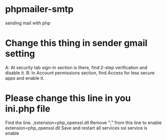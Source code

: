 # phpmailer-smtp
sending mail with php

# Change this thing in sender gmail setting	
 A: At security tab sign-in section is there, find 2-step verification and disable it.
 B: In Account permissions section, find  Access for less secure apps and enable it.

# Please change this line in you ini.php file		
 Find the line.
 ;extension=php_openssl.dll
 Remove  ";" from this line to enable
 extension=php_openssl.dll
 Save and restart all services
 ssl service  is enable

